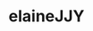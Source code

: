 ---
title: elaineJJY
github: https://github.com/elaineJJY
mode: dark
transition: 1s
score: 66.7
archetype:
- Minimalistic
---